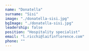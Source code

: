 ```yaml
---
name: "Donatella"
surname: "Sisi"
image: "./donatella-sisi.jpg"
bgImage: "./donatella-sisi.jpg"
leadership: false
position: "Hospitality specialist"
email: "l.ricchi@laifinflorence.com"
phone: ""
---
```

